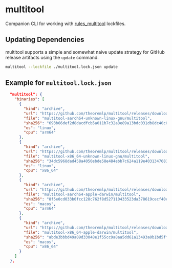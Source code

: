 # multitool

Companion CLI for working with [rules_multitool](https://github.com/theoremlp/rules_multitool) lockfiles.

## Updating Dependencies

multitool supports a simple and somewhat naive update strategy for GitHub release artifacts using the `update` command.

```sh
multitool --lockfile ./multitool.lock.json update
```

## Example for `multitool.lock.json`

```json
  "multitool": {
    "binaries": [
      {
        "kind": "archive",
        "url": "https://github.com/theoremlp/multitool/releases/download/v0.9.0/multitool-aarch64-unknown-linux-gnu.tar.xz",
        "file": "multitool-aarch64-unknown-linux-gnu/multitool",
        "sha256": "693b66def2d8dacdfcb5a011b7c32a8e89a13bdc031db8dc40c0759a38253103",
        "os": "linux",
        "cpu": "arm64"
      },
      {
        "kind": "archive",
        "url": "https://github.com/theoremlp/multitool/releases/download/v0.9.0/multitool-x86_64-unknown-linux-gnu.tar.xz",
        "file": "multitool-x86_64-unknown-linux-gnu/multitool",
        "sha256": "34dc5968dad458a4050ebde58e484ebb7c624a119e4031347683eeb80922e6df",
        "os": "linux",
        "cpu": "x86_64"
      },
      {
        "kind": "archive",
        "url": "https://github.com/theoremlp/multitool/releases/download/v0.9.0/multitool-aarch64-apple-darwin.tar.xz",
        "file": "multitool-aarch64-apple-darwin/multitool",
        "sha256": "8f5e0cd033b0fcc128c762f8d527110433523da378619cecf40e91c1df5c0686",
        "os": "macos",
        "cpu": "arm64"
      },
      {
        "kind": "archive",
        "url": "https://github.com/theoremlp/multitool/releases/download/v0.9.0/multitool-x86_64-apple-darwin.tar.xz",
        "file": "multitool-x86_64-apple-darwin/multitool",
        "sha256": "abde3bbbd49a09d33048e1f55cc9a8aa5dd61a13493a0b1bd5ffc2c56e5bf837",
        "os": "macos",
        "cpu": "x86_64"
      }
    ]
  },
```
